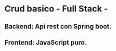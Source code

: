 # Crud basico - Full Stack -

## Backend: Api rest con Spring boot.

## Frontend: JavaScript puro.

